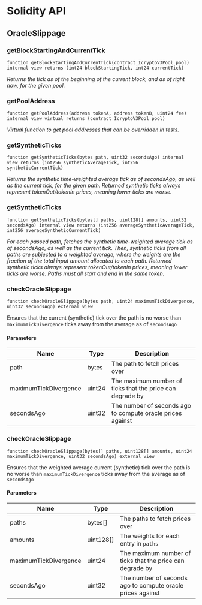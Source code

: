 # Solidity API

## OracleSlippage

### getBlockStartingAndCurrentTick

```solidity
function getBlockStartingAndCurrentTick(contract IcryptoV3Pool pool) internal view returns (int24 blockStartingTick, int24 currentTick)
```

_Returns the tick as of the beginning of the current block, and as of right now, for the given pool._

### getPoolAddress

```solidity
function getPoolAddress(address tokenA, address tokenB, uint24 fee) internal view virtual returns (contract IcryptoV3Pool pool)
```

_Virtual function to get pool addresses that can be overridden in tests._

### getSyntheticTicks

```solidity
function getSyntheticTicks(bytes path, uint32 secondsAgo) internal view returns (int256 syntheticAverageTick, int256 syntheticCurrentTick)
```

_Returns the synthetic time-weighted average tick as of secondsAgo, as well as the current tick,
for the given path. Returned synthetic ticks always represent tokenOut/tokenIn prices,
meaning lower ticks are worse._

### getSyntheticTicks

```solidity
function getSyntheticTicks(bytes[] paths, uint128[] amounts, uint32 secondsAgo) internal view returns (int256 averageSyntheticAverageTick, int256 averageSyntheticCurrentTick)
```

_For each passed path, fetches the synthetic time-weighted average tick as of secondsAgo,
as well as the current tick. Then, synthetic ticks from all paths are subjected to a weighted
average, where the weights are the fraction of the total input amount allocated to each path.
Returned synthetic ticks always represent tokenOut/tokenIn prices, meaning lower ticks are worse.
Paths must all start and end in the same token._

### checkOracleSlippage

```solidity
function checkOracleSlippage(bytes path, uint24 maximumTickDivergence, uint32 secondsAgo) external view
```

Ensures that the current (synthetic) tick over the path is no worse than
`maximumTickDivergence` ticks away from the average as of `secondsAgo`

#### Parameters

| Name | Type | Description |
| ---- | ---- | ----------- |
| path | bytes | The path to fetch prices over |
| maximumTickDivergence | uint24 | The maximum number of ticks that the price can degrade by |
| secondsAgo | uint32 | The number of seconds ago to compute oracle prices against |

### checkOracleSlippage

```solidity
function checkOracleSlippage(bytes[] paths, uint128[] amounts, uint24 maximumTickDivergence, uint32 secondsAgo) external view
```

Ensures that the weighted average current (synthetic) tick over the path is no
worse than `maximumTickDivergence` ticks away from the average as of `secondsAgo`

#### Parameters

| Name | Type | Description |
| ---- | ---- | ----------- |
| paths | bytes[] | The paths to fetch prices over |
| amounts | uint128[] | The weights for each entry in `paths` |
| maximumTickDivergence | uint24 | The maximum number of ticks that the price can degrade by |
| secondsAgo | uint32 | The number of seconds ago to compute oracle prices against |

